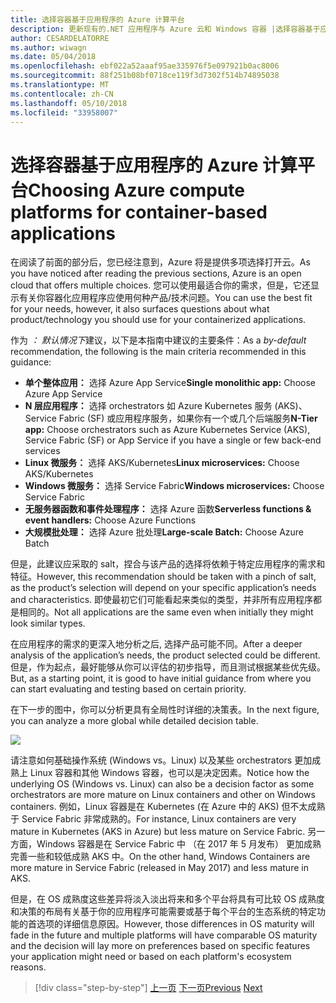 ```yaml
---
title: 选择容器基于应用程序的 Azure 计算平台
description: 更新现有的.NET 应用程序与 Azure 云和 Windows 容器 |选择容器基于应用程序的 Azure 计算平台
author: CESARDELATORRE
ms.author: wiwagn
ms.date: 05/04/2018
ms.openlocfilehash: ebf022a52aaaf95ae335976f5e097921b0ac8006
ms.sourcegitcommit: 88f251b08bf0718ce119f3d7302f514b74895038
ms.translationtype: MT
ms.contentlocale: zh-CN
ms.lasthandoff: 05/10/2018
ms.locfileid: "33958007"
---
```

# <a name="choosing-azure-compute-platforms-for-container-based-applications"></a><span data-ttu-id="a6275-103">选择容器基于应用程序的 Azure 计算平台</span><span class="sxs-lookup"><span data-stu-id="a6275-103">Choosing Azure compute platforms for container-based applications</span></span>

<span data-ttu-id="a6275-104">在阅读了前面的部分后，您已经注意到，Azure 将是提供多项选择打开云。</span><span class="sxs-lookup"><span data-stu-id="a6275-104">As you have noticed after reading the previous sections, Azure is an open cloud that offers multiple choices.</span></span> <span data-ttu-id="a6275-105">您可以使用最适合你的需求，但是，它还显示有关你容器化应用程序应使用何种产品/技术问题。</span><span class="sxs-lookup"><span data-stu-id="a6275-105">You can use the best fit for your needs, however, it also surfaces questions about what product/technology you should use for your containerized applications.</span></span>

<span data-ttu-id="a6275-106">作为 *： 默认情况下*建议，以下是本指南中建议的主要条件：</span><span class="sxs-lookup"><span data-stu-id="a6275-106">As a *by-default* recommendation, the following is the main criteria recommended in this guidance:</span></span>

  - <span data-ttu-id="a6275-107">**单个整体应用：** 选择 Azure App Service</span><span class="sxs-lookup"><span data-stu-id="a6275-107">**Single monolithic app:** Choose Azure App Service</span></span>
  - <span data-ttu-id="a6275-108">**N 层应用程序：** 选择 orchestrators 如 Azure Kubernetes 服务 (AKS)、 Service Fabric (SF) 或应用程序服务，如果你有一个或几个后端服务</span><span class="sxs-lookup"><span data-stu-id="a6275-108">**N-Tier app:** Choose orchestrators such as Azure Kubernetes Service (AKS), Service Fabric (SF) or App Service if you have a single or few back-end services</span></span>
  - <span data-ttu-id="a6275-109">**Linux 微服务：** 选择 AKS/Kubernetes</span><span class="sxs-lookup"><span data-stu-id="a6275-109">**Linux microservices:** Choose AKS/Kubernetes</span></span>
  - <span data-ttu-id="a6275-110">**Windows 微服务：** 选择 Service Fabric</span><span class="sxs-lookup"><span data-stu-id="a6275-110">**Windows microservices:** Choose Service Fabric</span></span>
  - <span data-ttu-id="a6275-111">**无服务器函数和事件处理程序：** 选择 Azure 函数</span><span class="sxs-lookup"><span data-stu-id="a6275-111">**Serverless functions & event handlers:** Choose Azure Functions</span></span>
  - <span data-ttu-id="a6275-112">**大规模批处理：** 选择 Azure 批处理</span><span class="sxs-lookup"><span data-stu-id="a6275-112">**Large-scale Batch:** Choose Azure Batch</span></span>

<span data-ttu-id="a6275-113">但是，此建议应采取的 salt，捏合与该产品的选择将依赖于特定应用程序的需求和特征。</span><span class="sxs-lookup"><span data-stu-id="a6275-113">However, this recommendation should be taken with a pinch of salt, as the product’s selection will depend on your specific application’s needs and characteristics.</span></span> <span data-ttu-id="a6275-114">即使最初它们可能看起来类似的类型，并非所有应用程序都是相同的。</span><span class="sxs-lookup"><span data-stu-id="a6275-114">Not all applications are the same even when initially they might look similar types.</span></span>

<span data-ttu-id="a6275-115">在应用程序的需求的更深入地分析之后, 选择产品可能不同。</span><span class="sxs-lookup"><span data-stu-id="a6275-115">After a deeper analysis of the application’s needs, the product selected could be different.</span></span> <span data-ttu-id="a6275-116">但是，作为起点，最好能够从你可以评估的初步指导，而且测试根据某些优先级。</span><span class="sxs-lookup"><span data-stu-id="a6275-116">But, as a starting point, it is good to have initial guidance from where you can start evaluating and testing based on certain priority.</span></span>

<span data-ttu-id="a6275-117">在下一步的图中，你可以分析更具有全局性时详细的决策表。</span><span class="sxs-lookup"><span data-stu-id="a6275-117">In the next figure, you can analyze a more global while detailed decision table.</span></span>

![](./media/image8.5.png)

<span data-ttu-id="a6275-118">请注意如何基础操作系统 (Windows vs。Linux) 以及某些 orchestrators 更加成熟上 Linux 容器和其他 Windows 容器，也可以是决定因素。</span><span class="sxs-lookup"><span data-stu-id="a6275-118">Notice how the underlying OS (Windows vs. Linux) can also be a decision factor as some orchestrators are more mature on Linux containers and other on Windows containers.</span></span> <span data-ttu-id="a6275-119">例如，Linux 容器是在 Kubernetes (在 Azure 中的 AKS) 但不太成熟于 Service Fabric 非常成熟的。</span><span class="sxs-lookup"><span data-stu-id="a6275-119">For instance, Linux containers are very mature in Kubernetes (AKS in Azure) but less mature on Service Fabric.</span></span> <span data-ttu-id="a6275-120">另一方面，Windows 容器是在 Service Fabric 中 （在 2017 年 5 月发布） 更加成熟完善一些和较低成熟 AKS 中。</span><span class="sxs-lookup"><span data-stu-id="a6275-120">On the other hand, Windows Containers are more mature in Service Fabric (released in May 2017) and less mature in AKS.</span></span>

<span data-ttu-id="a6275-121">但是，在 OS 成熟度这些差异将淡入淡出将来和多个平台将具有可比较 OS 成熟度和决策的布局有关基于你的应用程序可能需要或基于每个平台的生态系统的特定功能的首选项的详细信息原因。</span><span class="sxs-lookup"><span data-stu-id="a6275-121">However, those differences in OS maturity will fade in the future and multiple platforms will have comparable OS maturity and the decision will lay more on preferences based on specific features your application might need or based on each platform's ecosystem reasons.</span></span>


>[!div class="step-by-step"]
<span data-ttu-id="a6275-122">[上一页](when-to-deploy-windows-containers-to-azure-container-service-kubernetes.md)
[下一页](build-resilient-services-ready-for-the-cloud-embrace-transient-failures-in-the-cloud.md)</span><span class="sxs-lookup"><span data-stu-id="a6275-122">[Previous](when-to-deploy-windows-containers-to-azure-container-service-kubernetes.md)
[Next](build-resilient-services-ready-for-the-cloud-embrace-transient-failures-in-the-cloud.md)</span></span>
